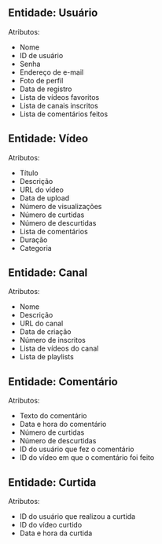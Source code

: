## Entidade: Usuário

Atributos:
- Nome
- ID de usuário
- Senha
- Endereço de e-mail
- Foto de perfil
- Data de registro
- Lista de vídeos favoritos
- Lista de canais inscritos
- Lista de comentários feitos

## Entidade: Vídeo

Atributos:
- Título
- Descrição
- URL do vídeo
- Data de upload
- Número de visualizações
- Número de curtidas
- Número de descurtidas
- Lista de comentários
- Duração
- Categoria

## Entidade: Canal

Atributos:
- Nome
- Descrição
- URL do canal
- Data de criação
- Número de inscritos
- Lista de vídeos do canal
- Lista de playlists

## Entidade: Comentário

Atributos:
- Texto do comentário
- Data e hora do comentário
- Número de curtidas
- Número de descurtidas
- ID do usuário que fez o comentário
- ID do vídeo em que o comentário foi feito

## Entidade: Curtida

Atributos:
- ID do usuário que realizou a curtida
- ID do vídeo curtido
- Data e hora da curtida
